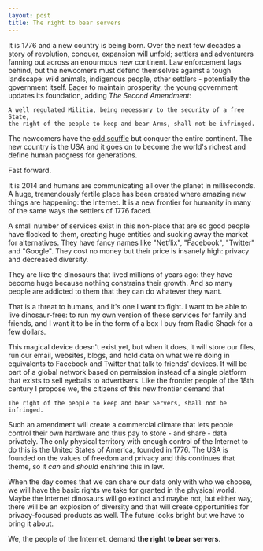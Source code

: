 ```yaml
---
layout: post
title: The right to bear servers
---
```


It is 1776 and a new country is being born. Over the next few decades a story of revolution, conquer, expansion will unfold; settlers and adventurers fanning out across an enourmous new continent. Law enforcement lags behind, but the newcomers must defend themselves against a tough landscape: wild animals, indigenous people, other settlers - potentially the government itself. Eager to maintain prosperity, the young government updates its foundation, adding *The Second Amendment*:

    A well regulated Militia, being necessary to the security of a free State,
    the right of the people to keep and bear Arms, shall not be infringed.

The newcomers have the [odd scuffle](http://en.wikipedia.org/wiki/Battle_of_the_Alamo) but conquer the entire continent. The new country is the USA and it goes on to become the world's richest and define human progress for generations.

Fast forward.

It is 2014 and humans are communicating all over the planet in milliseconds. A huge, tremendously fertile place has been created where amazing new things are happening: the Internet. It is a new frontier for humanity in many of the same ways the settlers of 1776 faced.

A small number of services exist in this non-place that are so good people have flocked to them, creating huge entities and sucking away the market for alternatives. They have fancy names like "Netflix", "Facebook", "Twitter" and "Google". They cost no money but their price is insanely high: privacy and decreased diversity.

They are like the dinosaurs that lived millions of years ago: they have become huge because nothing constrains their growth. And so many people are addicted to them that they can do whatever they want.

That is a threat to humans, and it's one I want to fight. I want to be able to live dinosaur-free: to run my own version of these services for family and friends, and I want it to be in the form of a box I buy from Radio Shack for a few dollars.

This magical device doesn't exist yet, but when it does, it will store our files, run our email, websites, blogs, and hold data on what we're doing in equivalents to Facebook and Twitter that talk to friends' devices. It will be part of a global network based on permission instead of a single platform that exists to sell eyeballs to advertisers. Like the frontier people of the 18th century I propose we, the citizens of this new frontier demand that

    The right of the people to keep and bear Servers, shall not be infringed.

Such an amendment will create a commercial climate that lets people control their own hardware and thus pay to store - and share - data privately. The only physical territory with enough control of the Internet to do this is the United States of America, founded in 1776. The USA is founded on the values of freedom and privacy and this continues that theme, so it *can* and *should* enshrine this in law.

When the day comes that we can share our data only with who we choose, we will have the basic rights we take for granted in the physical world. Maybe the Internet dinosaurs will go extinct and maybe not, but either way, there will be an explosion of diversity and that will create opportunities for privacy-focused products as well. The future looks bright but we have to bring it about.

We, the people of the Internet, demand **the right to bear servers**.